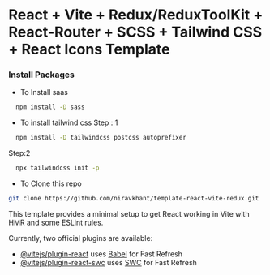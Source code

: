 # React + Vite + Redux/ReduxToolKit + React-Router + SCSS + Tailwind CSS + React Icons Template

### Install Packages

-   To Install saas

```bash
  npm install -D sass
```

-   To install tailwind css
    Step : 1

```bash
  npm install -D tailwindcss postcss autoprefixer
```

Step:2

```bash
  npx tailwindcss init -p
```
- To Clone this repo
```bash
git clone https://github.com/niravkhant/template-react-vite-redux.git
```


This template provides a minimal setup to get React working in Vite with HMR and some ESLint rules.

Currently, two official plugins are available:

-   [@vitejs/plugin-react](https://github.com/vitejs/vite-plugin-react/blob/main/packages/plugin-react/README.md) uses [Babel](https://babeljs.io/) for Fast Refresh
-   [@vitejs/plugin-react-swc](https://github.com/vitejs/vite-plugin-react-swc) uses [SWC](https://swc.rs/) for Fast Refresh
